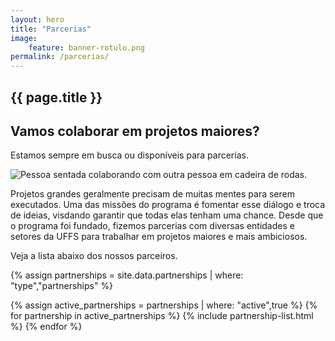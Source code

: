 ```yaml
---
layout: hero
title: "Parcerias"
image:
    feature: banner-rotulo.png
permalink: /parcerias/
---
```


<section class="mb-5">
    <div class="">
        <div class="row align-items-center pt-2">
            <div class="col-9">
                <h1>{{ page.title }}</h1>
                <h2>Vamos colaborar em projetos maiores?</h2>
                <p class="lead">Estamos sempre em busca ou disponíveis para parcerias.</p>
            </div>
            <div class="col-3">
                <img src="/images/illustrations/undraw_collab.svg" title="Pessoa sentada colaborando com outra pessoa em cadeira de rodas." />
            </div>
        </div>
    </div>
</section>

<p>Projetos grandes geralmente precisam de muitas mentes para serem executados. Uma das missões do programa é fomentar esse diálogo e troca de ideias, visdando garantir que todas elas tenham uma chance. Desde que o programa foi fundado, fizemos parcerias com diversas entidades e setores da UFFS para trabalhar em projetos maiores e mais ambiciosos.</p>
<p>Veja a lista abaixo dos nossos parceiros.</p>

{% assign partnerships = site.data.partnerships | where: "type","partnerships" %}

<section class="text-gray-600 body-font py-5">
    <div class="flex flex-col">
        {% assign active_partnerships = partnerships | where: "active",true %}
        {% for partnership in active_partnerships %}
            {% include partnership-list.html %}
        {% endfor %}
    </div>
</section>
